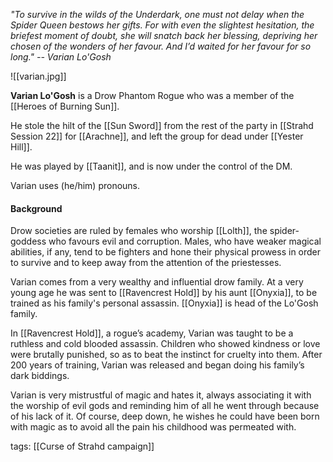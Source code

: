 *"To survive in the wilds of the Underdark, one must not delay when the Spider Queen bestows her gifts. For with even the slightest hesitation, the briefest moment of doubt, she will snatch back her blessing, depriving her chosen of the wonders of her favour. And I’d waited for her favour for so long."* 
*-- Varian Lo'Gosh*

![[varian.jpg]]

**Varian Lo'Gosh** is a Drow Phantom Rogue who was a member of the [[Heroes of Burning Sun]]. 

He stole the hilt of the [[Sun Sword]] from the rest of the party in [[Strahd Session 22]] for [[Arachne]], and left the group for dead under [[Yester Hill]].

He was played by [[Taanit]], and is now under the control of the DM.

Varian uses (he/him) pronouns.


#### Background

Drow societies are ruled by females who worship [[Lolth]], the spider-goddess who favours evil and corruption. Males, who have weaker magical abilities, if any, tend to be fighters and hone their physical prowess in order to survive and to keep away from the attention of the priestesses.

Varian comes from a very wealthy and influential drow family. At a very young age he was sent to [[Ravencrest Hold]] by his aunt [[Onyxia]], to be trained as his family's personal assassin. [[Onyxia]] is head of the Lo'Gosh family.

In [[Ravencrest Hold]], a rogue’s academy, Varian was taught to be a ruthless and cold blooded assassin. Children who showed kindness or love were brutally punished, so as to beat the instinct for cruelty into them. After 200 years of training, Varian was released and began doing his family’s dark biddings.

Varian is very mistrustful of magic and hates it, always associating it with the worship of evil gods and reminding him of all he went through because of his lack of it. Of course, deep down, he wishes he could have been born with magic as to avoid all the pain his childhood was permeated with.


tags: [[Curse of Strahd campaign]]